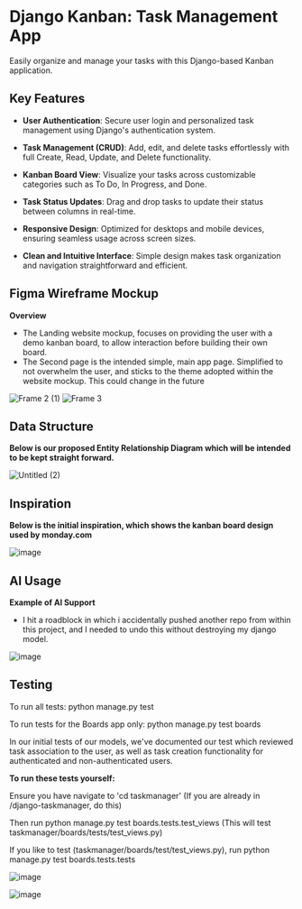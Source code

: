# Django Kanban: Task Management App

Easily organize and manage your tasks with this Django-based Kanban application.

## Key Features

- **User Authentication**: Secure user login and personalized task management using Django's authentication system.

- **Task Management (CRUD)**: Add, edit, and delete tasks effortlessly with full Create, Read, Update, and Delete functionality.

- **Kanban Board View**: Visualize your tasks across customizable categories such as To Do, In Progress, and Done.

- **Task Status Updates**: Drag and drop tasks to update their status between columns in real-time.

- **Responsive Design**: Optimized for desktops and mobile devices, ensuring seamless usage across screen sizes.

- **Clean and Intuitive Interface**: Simple design makes task organization and navigation straightforward and efficient.

## Figma Wireframe Mockup

**Overview**

- The Landing website mockup, focuses on providing the user with a demo kanban board, to allow interaction before building their own board.
- The Second page is the intended simple, main app page. Simplified to not overwhelm the user, and sticks to the theme adopted within the website mockup. This could change in the future

![Frame 2 (1)](https://github.com/user-attachments/assets/bc4272ec-4775-4fdc-a0a1-a611cbbff29e)
![Frame 3](https://github.com/user-attachments/assets/a3bce156-90a5-42a7-b8eb-0c89bf70e761)


## Data Structure

**Below is our proposed Entity Relationship Diagram which will be intended to be kept straight forward.**

![Untitled (2)](https://github.com/user-attachments/assets/e3e3791f-60eb-4899-bf8a-1a218a78ed63)

## Inspiration

**Below is the initial inspiration, which shows the kanban board design used by monday.com** 

![image](https://github.com/user-attachments/assets/484e76aa-b358-4e88-99ac-2092830f3f2f)

## AI Usage 

**Example of AI Support**

- I hit a roadblock in which i accidentally pushed another repo from within this project, and I needed to undo this without destroying my django model.

![image](https://github.com/user-attachments/assets/508a387c-19fb-4093-92fe-9849e7702d57)


## Testing
To run all tests:
   python manage.py test

To run tests for the Boards app only:
   python manage.py test boards

In our initial tests of our models, we've documented our test which reviewed task association to the user, as well as task creation functionality for authenticated and non-authenticated users.

**To run these tests yourself:**

Ensure you have navigate to 'cd taskmanager' (If you are already in /django-taskmanager, do this)

Then run python manage.py test boards.tests.test_views (This will test taskmanager/boards/tests/test_views.py)

If you like to test (taskmanager/boards/test/test_views.py), run python manage.py test boards.tests.tests

![image](https://github.com/user-attachments/assets/917f62e2-a32d-477e-bc94-5889a560b5f8)

![image](https://github.com/user-attachments/assets/a7129314-ff9b-42b9-a1a6-34a0adc98cc1)
